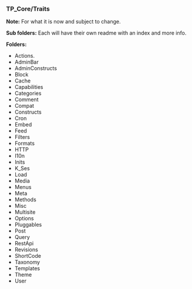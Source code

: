 ### TP_Core/Traits

**Note:** For what it is now and subject to change.

**Sub folders:** Each will have their own readme with an index and more info.

**Folders:** 
- Actions.
- AdminBar
- AdminConstructs
- Block
- Cache
- Capabilities
- Categories
- Comment
- Compat
- Constructs
- Cron
- Embed
- Feed
- Filters
- Formats
- HTTP
- I10n
- Inits
- K_Ses
- Load
- Media
- Menus
- Meta
- Methods
- Misc
- Multisite
- Options
- Pluggables
- Post
- Query
- RestApi
- Revisions
- ShortCode
- Taxonomy
- Templates
- Theme
- User
